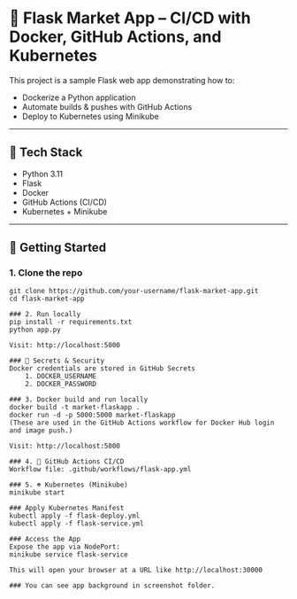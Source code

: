 # 🐍 Flask Market App – CI/CD with Docker, GitHub Actions, and Kubernetes

This project is a sample Flask web app demonstrating how to:
- Dockerize a Python application
- Automate builds & pushes with GitHub Actions
- Deploy to Kubernetes using Minikube

---

## 🔧 Tech Stack

- Python 3.11
- Flask
- Docker
- GitHub Actions (CI/CD)
- Kubernetes + Minikube

---

## 🚀 Getting Started

### 1. Clone the repo

```
git clone https://github.com/your-username/flask-market-app.git
cd flask-market-app

### 2. Run locally
pip install -r requirements.txt
python app.py

Visit: http://localhost:5000

### 🔐 Secrets & Security
Docker credentials are stored in GitHub Secrets
    1. DOCKER_USERNAME
    2. DOCKER_PASSWORD

### 3. Docker build and run locally
docker build -t market-flaskapp .
docker run -d -p 5000:5000 market-flaskapp
(These are used in the GitHub Actions workflow for Docker Hub login and image push.)

Visit: http://localhost:5000

### 4. 🤖 GitHub Actions CI/CD
Workflow file: .github/workflows/flask-app.yml

### 5. ☸️ Kubernetes (Minikube)
minikube start

### Apply Kubernetes Manifest
kubectl apply -f flask-deploy.yml
kubectl apply -f flask-service.yml

### Access the App
Expose the app via NodePort:
minikube service flask-service

This will open your browser at a URL like http://localhost:30000

### You can see app background in screenshot folder.